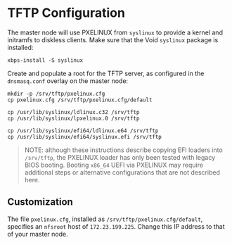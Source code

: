 # TFTP Configuration

The master node will use PXELINUX from `syslinux` to provide a kernel and
initramfs to diskless clients. Make sure that the Void `syslinux` package is
installed:

    xbps-install -S syslinux

Create and populate a root for the TFTP server, as configured in the
`dnsmasq.conf` overlay on the master node:

    mkdir -p /srv/tftp/pxelinux.cfg
    cp pxelinux.cfg /srv/tftp/pxelinux.cfg/default

    cp /usr/lib/syslinux/ldlinux.c32 /srv/tftp
    cp /usr/lib/syslinux/lpxelinux.0 /srv/tftp

    cp /usr/lib/syslinux/efi64/ldlinux.e64 /srv/tftp
    cp /usr/lib/syslinux/efi64/syslinux.efi /srv/tftp

> NOTE: although these instructions describe copying EFI loaders into
> `/srv/tftp`, the PXELINUX loader has only been tested with legacy BIOS
> booting. Booting `x86_64` UEFI via PXELINUX may require additional steps or
> alternative configurations that are not described here.

## Customization

The file `pxelinux.cfg`, installed as `/srv/tftp/pxelinux.cfg/default`,
specifies an `nfsroot` host of `172.23.199.225`. Change this IP address to that
of your master node.
